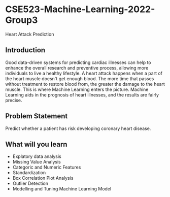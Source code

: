 # CSE523-Machine-Learning-2022-Group3
Heart Attack Prediction

## Introduction

Good data-driven systems for predicting cardiac illnesses can help to enhance the overall research and preventive process, allowing more individuals to live a healthy lifestyle. A heart attack happens when a part of the heart muscle doesn't get enough blood. The more time that passes without treatment to restore blood from, the greater the damage to the heart muscle. This is where Machine Learning enters the picture. Machine Learning aids in the prognosis of heart illnesses, and the results are fairly precise.


## Problem Statement
Predict whether a patient has risk developing coronary heart disease.

## What will you learn
* Explatory data analysis
* Missing Value Analysis
* Categoric and Numeric Features
* Standardization
* Box Correlation Plot Analysis
* Outlier Detection
* Modelling and Tuning Machine Learning Model
